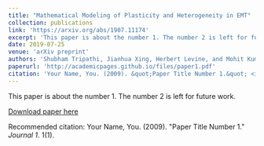 ```yaml
---
title: "Mathematical Modeling of Plasticity and Heterogeneity in EMT"
collection: publications
link: 'https://arxiv.org/abs/1907.11174'
excerpt: 'This paper is about the number 1. The number 2 is left for future work.'
date: 2019-07-25
venue: 'arXiv preprint'
authors: 'Shubham Tripathi, Jianhua Xing, Herbert Levine, and Mohit Kumar Jolly'
paperurl: 'http://academicpages.github.io/files/paper1.pdf'
citation: 'Your Name, You. (2009). &quot;Paper Title Number 1.&quot; <i>Journal 1</i>. 1(1).'
---
```

This paper is about the number 1. The number 2 is left for future work.

[Download paper here](http://academicpages.github.io/files/paper1.pdf)

Recommended citation: Your Name, You. (2009). "Paper Title Number 1." <i>Journal 1</i>. 1(1).